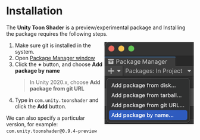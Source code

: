 # Installation

The **Unity Toon Shader** is a preview/experimental package and 
Installing the package requires the following steps.

<img align="right" src="images/package-manager-add-by-name.png">

1. Make sure git is installed in the system.
1. Open [Package Manager window](https://docs.unity3d.com/Manual/upm-ui.html) 
1. Click the **+** button, and choose **Add package by name** 
   > In Unity 2020.x, choose **Add package from git URL**
1. Type in `com.unity.toonshader` and click the **Add** button. 
 
We can also specify a particular version, for example: `com.unity.toonshader@0.9.4-preview`
